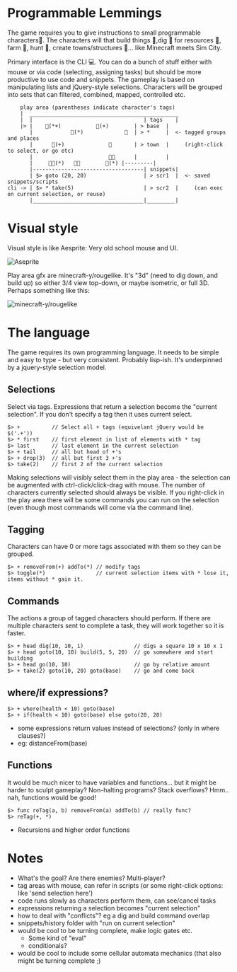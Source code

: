 # Programmable Lemmings

The game requires you to give instructions to small programmable characters🚶. The characters will that build things 🏫,dig 🔨 for resources 💎, farm 🌽, hunt 🍗, create towns/structures 🏤... like Minecraft meets Sim City.

Primary interface is the CLI 💻. You can do a bunch of stuff either with mouse or via code (selecting, assigning tasks) but should be more productive to use code and snippets. The gameplay is based on manipulating lists and jQuery-style selections. Characters will be grouped into sets that can filtered, combined, mapped, controlled etc.

        play area (parentheses indicate character's tags)
        |  _______________________________________________
        |  |                                   | tags    |
        |> |    🚶(*+)           🚶(+)        | > base  |
           |            🚶(*)             🌴  | > *     |  <- tagged groups and places
           |      🚶(+)              🏫       | > town  |     (right-click to select, or go etc)
           |                        🏫🏫      |         |
           |     🔨🚶(*)   🌴🌴        🚶(*) |---------|
           |-----------------------------------| snippets|
           | $> goto (20, 20)                  | > scr1  |  <- saved snippets/scripts
    cli -> | $> * take(5)                      | > scr2  |     (can exec on current selection, or reuse)
           |___________________________________|_________|


# Visual style

Visual style is like Aesprite: Very old school mouse and UI.

![Aseprite](http://aseprite.org/assets/images/gamedev.gif)

Play area gfx are minecraft-y/rougelike. It's "3d" (need to dig down, and build up) so either 3/4 view top-down, or maybe isometric, or full 3D. Perhaps something like this:

![minecraft-y/rougelike](https://cloud.githubusercontent.com/assets/129330/8313869/8a92774e-19b3-11e5-9d3f-87082c47d0b1.png)

# The language

The game requires its own programming language. It needs to be simple and easy to type - but very consistent. Probably lisp-ish. It's underpinned by a jquery-style selection model.

## Selections

Select via tags. Expressions that return a selection become the "current selection". If you don't specify a tag then it uses current select.

    $> +          // Select all + tags (equivelant jQuery would be $('.+'))
    $> * first    // first element in list of elements with * tag
    $> last       // last element in the current selection
    $> + tail     // all but head of +'s
    $> + drop(3)  // all but first 3 +'s
    $> take(2)    // first 2 of the current selection

Making selections will visibly select them in the play area - the selection can be augmented with ctrl-click/click-drag with mouse. The number of characters currently selected should always be visible. If you right-click in the play area there will be some commands you can run on the selection (even though most commands will come via the command line).

## Tagging

Characters can have 0 or more tags associated with them so they can be grouped.

    $> + removeFrom(+) addTo(*) // modify tags
    $> toggle(*)                // current selection items with * lose it, items without * gain it.

## Commands

The actions a group of tagged characters should perform. If there are multiple characters sent to complete a task, they will work together so it is faster.

    $> + head dig(10, 10, 1)                // digs a square 10 x 10 x 1
    $> + head goto(10, 10) build(5, 5, 20)  // go somewhere and start building
    $> + head go(10, 10)                    // go by relative amount
    $> + take(2) goto(10, 20) goto(base)    // go and come back

## where/if expressions?

    $> + where(health < 10) goto(base)
    $> + if(health < 10) goto(base) else goto(20, 20)

  - some expressions return values instead of selections? (only in where clauses?)
  - eg: distanceFrom(base)

## Functions

It would be much nicer to have variables and functions... but it might be harder to sculpt gameplay? Non-halting programs? Stack overflows? Hmm.. nah, functions would be good!

    $> func reTag(a, b) removeFrom(a) addTo(b) // really func?
    $> reTag(+, *)

  - Recursions and higher order functions

# Notes

- What's the goal? Are there enemies? Multi-player?
- tag areas with mouse, can refer in scripts (or some right-click options: like 'send selection here')
- code runs slowly as characters perform them, can see/cancel tasks
- expressions returning a selection becomes "current selection"
- how to deal with "conflicts"? eg a dig and build command overlap
- snippets/history folder with "run on current selection"
- would be cool to be turning complete, make logic gates etc.
  - Some kind of "eval"
  - conditionals?
- would be cool to include some cellular automata mechanics (that also might be turning complete ;)



